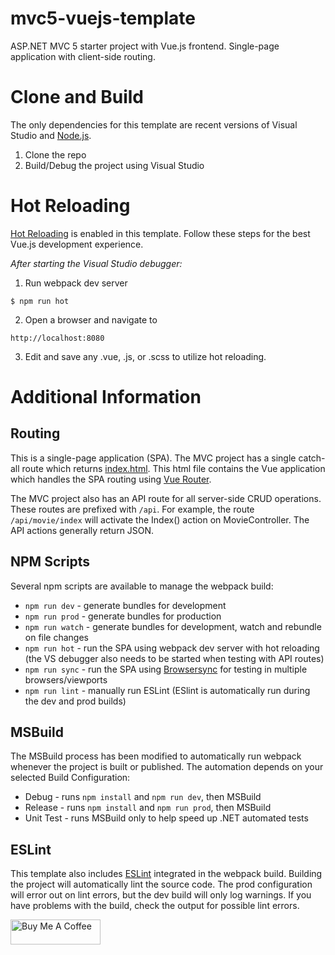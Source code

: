 # mvc5-vuejs-template
ASP.NET MVC 5 starter project with Vue.js frontend. Single-page application with client-side routing.

# Clone and Build

The only dependencies for this template are recent versions of Visual Studio and [Node.js](https://nodejs.org/en/).

1. Clone the repo
2. Build/Debug the project using Visual Studio

# Hot Reloading

[Hot Reloading](https://vue-loader.vuejs.org/guide/hot-reload.html) is enabled in this template. Follow these steps for the best Vue.js development experience.

*After starting the Visual Studio debugger:*

1. Run webpack dev server

```
$ npm run hot
```

2. Open a browser and navigate to

```
http://localhost:8080
```

3. Edit and save any .vue, .js, or .scss to utilize hot reloading.

# Additional Information

## Routing

This is a single-page application (SPA). The MVC project has a single catch-all route which returns [index.html](src/index.html). This html file contains the Vue application which handles the SPA routing using [Vue Router](src/js/router.js).

The MVC project also has an API route for all server-side CRUD operations. These routes are prefixed with `/api`. For example, the route `/api/movie/index` will activate the Index() action on MovieController. The API actions generally return JSON.

## NPM Scripts

Several npm scripts are available to manage the webpack build:

* `npm run dev` - generate bundles for development
* `npm run prod` - generate bundles for production
* `npm run watch` - generate bundles for development, watch and rebundle on file changes
* `npm run hot` - run the SPA using webpack dev server with hot reloading (the VS debugger also needs to be started when testing with API routes)
* `npm run sync` - run the SPA using [Browsersync](https://browsersync.io/) for testing in multiple browsers/viewports
* `npm run lint` - manually run ESLint (ESlint is automatically run during the dev and prod builds)

## MSBuild

The MSBuild process has been modified to automatically run webpack whenever the project is built or published. The automation depends on your selected Build Configuration:

* Debug - runs `npm install` and `npm run dev`, then MSBuild
* Release - runs `npm install` and `npm run prod`, then MSBuild
* Unit Test - runs MSBuild only to help speed up .NET automated tests


## ESLint

This template also includes [ESLint](https://eslint.org/) integrated in the webpack build. Building the project will automatically lint the source code. The prod configuration will error out on lint errors, but the dev build will only log warnings. If you have problems with the build, check the output for possible lint errors.


<a href="https://www.buymeacoffee.com/akmolina28" target="_blank"><img src="https://cdn.buymeacoffee.com/buttons/v2/default-yellow.png" alt="Buy Me A Coffee" style="height: 40px !important;width: 144px !important;" ></a>
